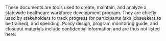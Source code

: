 These documents are tools used to create, maintain, and analyze a statewide healthcare workforce development program. They are chiefly used by stakeholders to track progress for participants (aka jobseekers to be trained), and spending. Policy design, program monitoring guide, and closeout materials include confidential information and are thus not listed here. 
